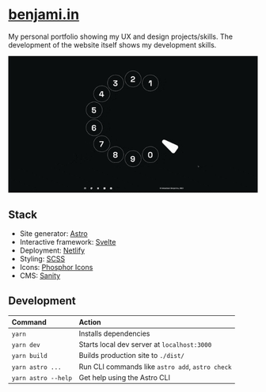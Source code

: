# [benjami.in](https://benjami.in/)

My personal portfolio showing my UX and design projects/skills. The development of the website itself shows my development skills.

![A screen recording of the homepage of the website. It shows the interaction with the element that looks like a rotary phone](assets/screengrab.gif)

## Stack

-   Site generator: [Astro](https://astro.build/)
-   Interactive framework: [Svelte](https://docs.astro.build/en/guides/integrations-guide/svelte/)
-   Deployment: [Netlify](https://netlify.com/)
-   Styling: [SCSS](https://sass-lang.com/documentation/syntax)
-   Icons: [Phosphor Icons](https://phosphoricons.com/)
-   CMS: [Sanity](https://www.sanity.io/)

## Development

| Command             | Action                                           |
| :------------------ | :----------------------------------------------- |
| `yarn`              | Installs dependencies                            |
| `yarn dev`          | Starts local dev server at `localhost:3000`      |
| `yarn build`        | Builds production site to `./dist/`              |
| `yarn astro ...`    | Run CLI commands like `astro add`, `astro check` |
| `yarn astro --help` | Get help using the Astro CLI                     |
